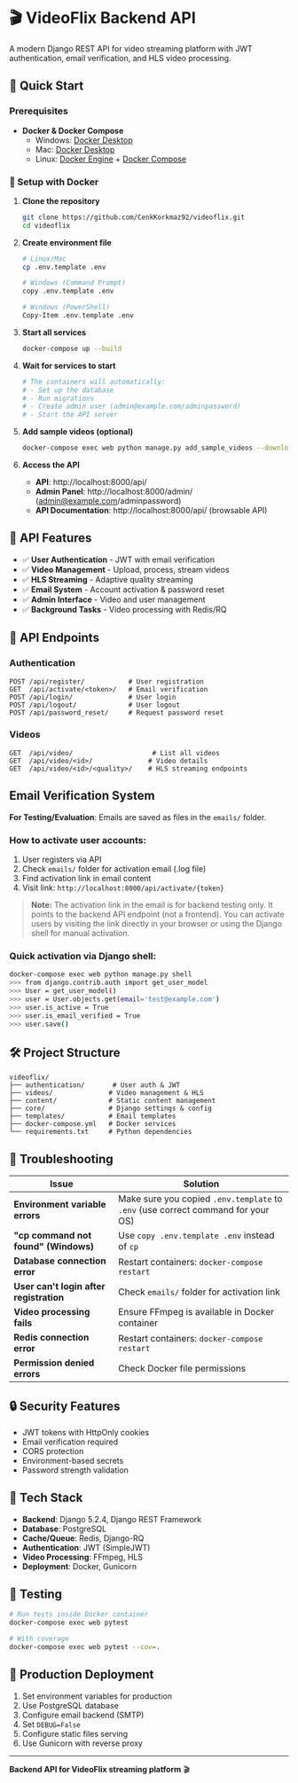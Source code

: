 # 🎬 VideoFlix Backend API

A modern Django REST API for video streaming platform with JWT authentication, email verification, and HLS video processing.

## 🚀 Quick Start

### Prerequisites
- **Docker & Docker Compose**
  - Windows: [Docker Desktop](https://docs.docker.com/desktop/install/windows-install/)
  - Mac: [Docker Desktop](https://docs.docker.com/desktop/install/mac-install/)
  - Linux: [Docker Engine](https://docs.docker.com/engine/install/) + [Docker Compose](https://docs.docker.com/compose/install/)

### 🐳 Setup with Docker

1. **Clone the repository**
   ```bash
   git clone https://github.com/CenkKorkmaz92/videoflix.git
   cd videoflix
   ```

2. **Create environment file**
   ```bash
   # Linux/Mac
   cp .env.template .env
   
   # Windows (Command Prompt)
   copy .env.template .env
   
   # Windows (PowerShell)
   Copy-Item .env.template .env
   ```

3. **Start all services**
   ```bash
   docker-compose up --build
   ```

4. **Wait for services to start**
   ```bash
   # The containers will automatically:
   # - Set up the database
   # - Run migrations  
   # - Create admin user (admin@example.com/adminpassword)
   # - Start the API server
   ```

5. **Add sample videos (optional)**
   ```bash
   docker-compose exec web python manage.py add_sample_videos --download
   ```

6. **Access the API**
   - **API**: http://localhost:8000/api/
   - **Admin Panel**: http://localhost:8000/admin/ (admin@example.com/adminpassword)
   - **API Documentation**: http://localhost:8000/api/ (browsable API)

## 🎯 API Features

- ✅ **User Authentication** - JWT with email verification
- ✅ **Video Management** - Upload, process, stream videos
- ✅ **HLS Streaming** - Adaptive quality streaming
- ✅ **Email System** - Account activation & password reset
- ✅ **Admin Interface** - Video and user management
- ✅ **Background Tasks** - Video processing with Redis/RQ

## 📡 API Endpoints

### Authentication
```
POST /api/register/           # User registration
GET  /api/activate/<token>/   # Email verification
POST /api/login/              # User login
POST /api/logout/             # User logout
POST /api/password_reset/     # Request password reset
```

### Videos
```
GET  /api/video/                    # List all videos
GET  /api/video/<id>/              # Video details
GET  /api/video/<id>/<quality>/    # HLS streaming endpoints
```

##  Email Verification System

**For Testing/Evaluation**: Emails are saved as files in the `emails/` folder.

### How to activate user accounts:
1. User registers via API
2. Check `emails/` folder for activation email (.log file)
3. Find activation link in email content
4. Visit link: `http://localhost:8000/api/activate/{token}`

> **Note:** The activation link in the email is for backend testing only. It points to the backend API endpoint (not a frontend). You can activate users by visiting the link directly in your browser or using the Django shell for manual activation.

### Quick activation via Django shell:
```bash
docker-compose exec web python manage.py shell
>>> from django.contrib.auth import get_user_model
>>> User = get_user_model()
>>> user = User.objects.get(email='test@example.com')
>>> user.is_active = True
>>> user.is_email_verified = True
>>> user.save()
```

## 🛠️ Project Structure

```
videoflix/
├── authentication/       # User auth & JWT
├── videos/              # Video management & HLS
├── content/             # Static content management
├── core/                # Django settings & config
├── templates/           # Email templates
├── docker-compose.yml   # Docker services
└── requirements.txt     # Python dependencies
```

## 🐛 Troubleshooting

| Issue | Solution |
|-------|----------|
| **Environment variable errors** | Make sure you copied `.env.template` to `.env` (use correct command for your OS) |
| **"cp command not found" (Windows)** | Use `copy .env.template .env` instead of `cp` |
| **Database connection error** | Restart containers: `docker-compose restart` |
| **User can't login after registration** | Check `emails/` folder for activation link |
| **Video processing fails** | Ensure FFmpeg is available in Docker container |
| **Redis connection error** | Restart containers: `docker-compose restart` |
| **Permission denied errors** | Check Docker file permissions |

## 🔒 Security Features

- JWT tokens with HttpOnly cookies
- Email verification required
- CORS protection
- Environment-based secrets
- Password strength validation

## 💾 Tech Stack

- **Backend**: Django 5.2.4, Django REST Framework
- **Database**: PostgreSQL
- **Cache/Queue**: Redis, Django-RQ
- **Authentication**: JWT (SimpleJWT)
- **Video Processing**: FFmpeg, HLS
- **Deployment**: Docker, Gunicorn

## 📝 Testing

```bash
# Run tests inside Docker container
docker-compose exec web pytest

# With coverage
docker-compose exec web pytest --cov=.
```

## 🚀 Production Deployment

1. Set environment variables for production
2. Use PostgreSQL database
3. Configure email backend (SMTP)
4. Set `DEBUG=False`
5. Configure static files serving
6. Use Gunicorn with reverse proxy

---

**Backend API for VideoFlix streaming platform** 🎬